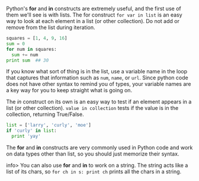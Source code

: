 Python's **for** and **in** constructs are extremely useful, and the first use of them we'll see is with lists. The for construct `for var in list` is an easy way to look at each element in a list (or other collection). Do not add or remove from the list during iteration.
    
```python    
squares = [1, 4, 9, 16]
sum = 0
for num in squares:
  sum += num
print sum  ## 30
```

If you know what sort of thing is in the list, use a variable name in the loop that captures that information such as `num`, `name`, or `url`. Since python code does not have other syntax to remind you of types, your variable names are a key way for you to keep straight what is going on.

The *in* construct on its own is an easy way to test if an element appears in a list (or other collection). `value in collection` tests if the value is in the collection, returning True/False.
    
```python    
list = ['larry', 'curly', 'moe']
if 'curly' in list:
  print 'yay'
```

The **for** and **in** constructs are very commonly used in Python code and work on data types other than list, so you should just memorize their syntax.

info> You can also use **for** and **in** to work on a string. The string acts like a list of its chars, so `for ch in s: print ch` prints all the chars in a string.
